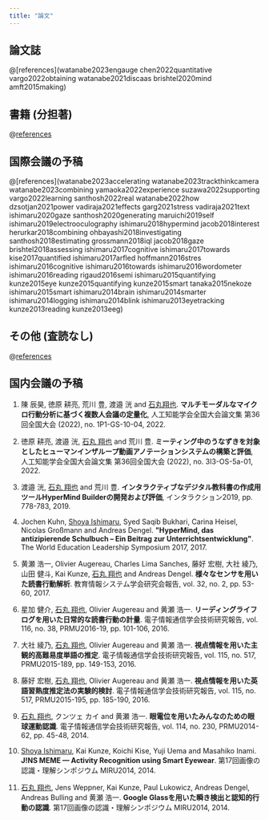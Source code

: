 ```yaml
---
title: "論文"
---
```


## 論文誌

@[references](watanabe2023engauge chen2022quantitative vargo2022obtaining watanabe2021discaas brishtel2020mind amft2015making)

## 書籍 (分担著)

@[references](ishimaru2018augmented)

## 国際会議の予稿

@[references](watanabe2023accelerating watanabe2023trackthinkcamera watanabe2023combining yamaoka2022experience suzawa2022supporting vargo2022learning santhosh2022real watanabe2022how dzsotjan2021power vadiraja2021effects garg2021stress vadiraja2021text ishimaru2020gaze santhosh2020generating maruichi2019self ishimaru2019electrooculography ishimaru2018hypermind jacob2018interest herurkar2018combining ohbayashi2018investigating santhosh2018estimating grossmann2018iql jacob2018gaze brishtel2018assessing ishimaru2017cognitive ishimaru2017towards kise2017quantified ishimaru2017arfled hoffmann2016stres ishimaru2016cognitive ishimaru2016towards ishimaru2016wordometer ishimaru2016reading rigaud2016semi ishimaru2015quantifying kunze2015eye kunze2015quantifying kunze2015smart tanaka2015nekoze ishimaru2015smart ishimaru2014brain ishimaru2014smarter ishimaru2014logging ishimaru2014blink ishimaru2013eyetracking kunze2013reading kunze2013eeg)

## その他 (査読なし)

@[references](ishimaru2021confidence)

## 国内会議の予稿

1. 陳 辰昊, 徳原 耕亮, 荒川 豊, 渡邉 洸 and <u>石丸翔也</u>. <b>マルチモーダルなマイクロ行動分析に基づく複数人会議の定量化</b>, 人工知能学会全国大会論文集 第36回全国大会 (2022), no. 1P1-GS-10-04, 2022.

1. 徳原 耕亮, 渡邉 洸, <u>石丸 翔也</u> and 荒川 豊. <b>ミーティング中のうなずきを対象としたヒューマンインザループ動画アノテーションシステムの構築と評価</b>, 人工知能学会全国大会論文集 第36回全国大会 (2022), no. 3I3-OS-5a-01, 2022.

1. 渡邉 洸, <u>石丸 翔也</u> and 荒川 豊. <b>インタラクティブなデジタル教科書の作成用ツールHyperMind Builderの開発および評価</b>, インタラクション2019, pp. 778-783, 2019.

1. Jochen Kuhn, <u>Shoya Ishimaru</u>, Syed Saqib Bukhari, Carina Heisel, Nicolas Großmann and Andreas Dengel. <b>"HyperMind, das antizipierende Schulbuch – Ein Beitrag zur Unterrichtsentwicklung"</b>. The World Education Leadership Symposium 2017, 2017.

1. 黄瀬 浩一, Olivier Augereau, Charles Lima Sanches, 藤好 宏樹, 大社 綾乃, 山田 健斗, Kai Kunze, <u>石丸 翔也</u> and Andreas Dengel. <b>様々なセンサを用いた読書行動解析</b>. 教育情報システム学会研究会報告, vol. 32, no. 2, pp. 53-60, 2017.

1. 星加 健介, <u>石丸 翔也</u>, Olivier Augereau and 黄瀬 浩一. <b>リーディングライフログを用いた日常的な読書行動の計量</b>. 電子情報通信学会技術研究報告, vol. 116, no. 38, PRMU2016-19, pp. 101-106, 2016.

1. 大社 綾乃, <u>石丸 翔也</u>, Olivier Augereau and 黄瀬 浩一. <b>視点情報を用いた主観的高難易度単語の推定</b>. 電子情報通信学会技術研究報告, vol. 115, no. 517, PRMU2015-189, pp. 149-153, 2016.

1. 藤好 宏樹, <u>石丸 翔也</u>, Olivier Augereau and 黄瀬 浩一. <b>視点情報を用いた英語習熟度推定法の実験的検討</b>. 電子情報通信学会技術研究報告, vol. 115, no. 517, PRMU2015-195, pp. 185-190, 2016.

1. <u>石丸 翔也</u>, クンツェ カイ and 黄瀬 浩一. <b>眼電位を用いたみんなのための眼球運動認識</b>. 電子情報通信学会技術研究報告, vol. 114, no. 230, PRMU2014-62, pp. 45-48, 2014.

1. <u>Shoya Ishimaru</u>, Kai Kunze, Koichi Kise, Yuji Uema and Masahiko Inami. <b>J!NS MEME — Activity Recognition using Smart Eyewear</b>. 第17回画像の認識・理解シンポジウム MIRU2014, 2014.

1. <u>石丸 翔也</u>, Jens Weppner, Kai Kunze, Paul Lukowicz, Andreas Dengel, Andreas Bulling and 黄瀬 浩一. <b>Google Glassを用いた瞬き検出と認知的行動の認識</b>. 第17回画像の認識・理解シンポジウム MIRU2014, 2014.
